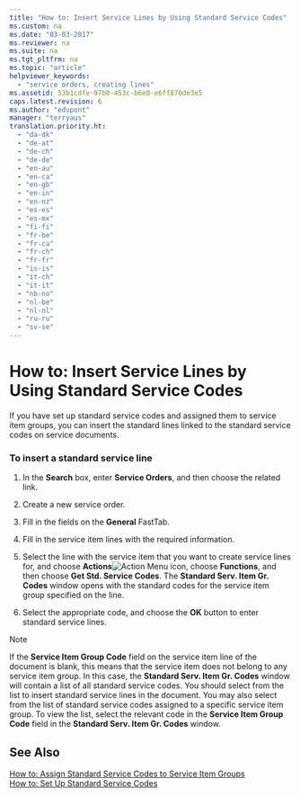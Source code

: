 ```yaml
---
title: "How to: Insert Service Lines by Using Standard Service Codes"
ms.custom: na
ms.date: "03-03-2017"
ms.reviewer: na
ms.suite: na
ms.tgt_pltfrm: na
ms.topic: "article"
helpviewer_keywords: 
  - "service orders, creating lines"
ms.assetid: 53b1cdfe-97b0-453c-b6e0-e6ff870de3e5
caps.latest.revision: 6
ms.author: "edupont"
manager: "terryaus"
translation.priority.ht: 
  - "da-dk"
  - "de-at"
  - "de-ch"
  - "de-de"
  - "en-au"
  - "en-ca"
  - "en-gb"
  - "en-in"
  - "en-nz"
  - "es-es"
  - "es-mx"
  - "fi-fi"
  - "fr-be"
  - "fr-ca"
  - "fr-ch"
  - "fr-fr"
  - "is-is"
  - "it-ch"
  - "it-it"
  - "nb-no"
  - "nl-be"
  - "nl-nl"
  - "ru-ru"
  - "sv-se"
---
```

# How to: Insert Service Lines by Using Standard Service Codes
If you have set up standard service codes and assigned them to service item groups, you can insert the standard lines linked to the standard service codes on service documents.  
  
### To insert a standard service line  
  
1.  In the **Search** box, enter **Service Orders**, and then choose the related link.  
  
2.  Create a new service order.  
  
3.  Fill in the fields on the **General** FastTab.  
  
4.  Fill in the service item lines with the required information.  
  
5.  Select the line with the service item that you want to create service lines for, and choose **Actions**![Action Menu icon](../DesignAndEngineering/media/actionmenuicon.png "actionMenuIcon"), choose **Functions**, and then choose **Get Std. Service Codes**. The **Standard Serv. Item Gr. Codes** window opens with the standard codes for the service item group specified on the line.  
  
6.  Select the appropriate code, and choose the **OK** button to enter standard service lines.  
  
> [!NOTE]  
>  If the **Service Item Group Code** field on the service item line of the document is blank, this means that the service item does not belong to any service item group. In this case, the **Standard Serv. Item Gr. Codes** window will contain a list of all standard service codes. You should select from the list to insert standard service lines in the document. You may also select from the list of standard service codes assigned to a specific service item group. To view the list, select the relevant code in the **Service Item Group Code** field in the **Standard Serv. Item Gr. Codes** window.  
  
## See Also  
 [How to: Assign Standard Service Codes to Service Item Groups](../Service/how-to-assign-standard-service-codes-to-service-item-groups.md)   
 [How to: Set Up Standard Service Codes](../Service/how-to-set-up-standard-service-codes.md)